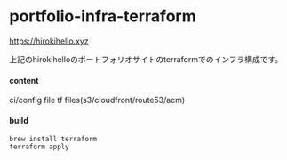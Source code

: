 # portfolio-infra-terraform

https://hirokihello.xyz

上記のhirokihelloのポートフォリオサイトのterraformでのインフラ構成です。

#### content

ci/config file
tf files(s3/cloudfront/route53/acm)

#### build

```
brew install terraform
terraform apply
```